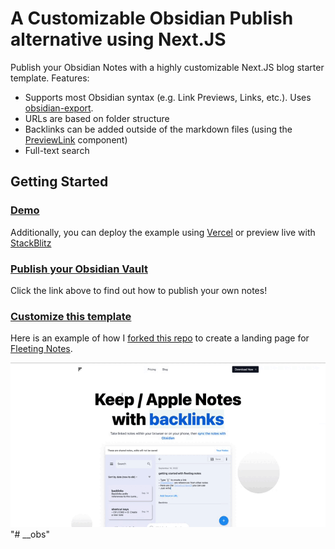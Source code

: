 # A Customizable Obsidian Publish alternative using Next.JS

Publish your Obsidian Notes with a highly customizable Next.JS blog starter template. Features:
- Supports most Obsidian syntax (e.g. Link Previews, Links, etc.). Uses [obsidian-export](https://github.com/zoni/obsidian-export).
- URLs are based on folder structure
- Backlinks can be added outside of the markdown files (using the [PreviewLink](https://github.com/matthewwong525/linked-blog-starter/blob/main/components/misc/preview-link.tsx) component)
- Full-text search

## Getting Started

### [Demo](https://linked-blog-starter.vercel.app/)
Additionally, you can deploy the example using [Vercel](https://vercel.com/new/git/external?repository-url=https://github.com/matthewwong525/linked-blog-starter&project-name=linked-blog-starter&repository-name=linked-blog-starter) or preview live with [StackBlitz](https://stackblitz.com/github/matthewwong525/linked-blog-starter)

### [Publish your Obsidian Vault](https://linked-blog-starter.vercel.app/publish-your-obsidian-notes-with-linked-blog-starter)
Click the link above to find out how to publish your own notes!
### [Customize this template](https://linked-blog-starter.vercel.app/deploy-a-custom-linked-blog-starter)
Here is an example of how I [forked this repo](https://github.com/fleetingnotes/fleeting-notes-website) to create a landing page for [Fleeting Notes](https://www.fleetingnotes.app/).

![fn-website-demo.gif](/common_md/attachments/fn-website-demo.gif)
"# __obs" 
